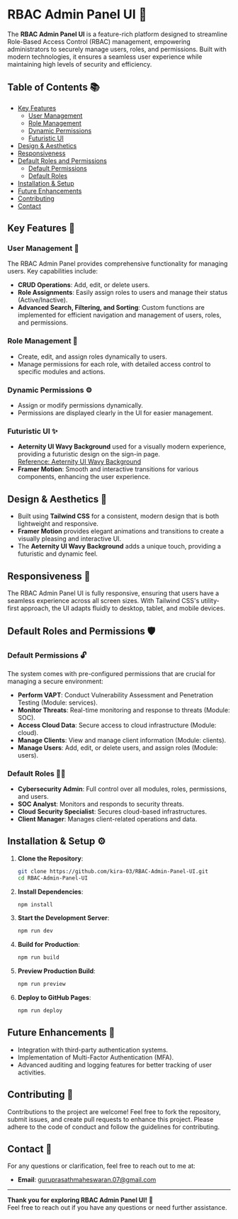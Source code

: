 # **RBAC Admin Panel UI** 🚀

The **RBAC Admin Panel UI** is a feature-rich platform designed to streamline Role-Based Access Control (RBAC) management, empowering administrators to securely manage users, roles, and permissions. Built with modern technologies, it ensures a seamless user experience while maintaining high levels of security and efficiency.

## **Table of Contents** 📚

- [Key Features](#key-features)
  - [User Management](#user-management)
  - [Role Management](#role-management)
  - [Dynamic Permissions](#dynamic-permissions)
  - [Futuristic UI](#futuristic-ui)
- [Design & Aesthetics](#design-and-aesthetics)
- [Responsiveness](#responsiveness)
- [Default Roles and Permissions](#default-roles-and-permissions)
  - [Default Permissions](#default-permissions)
  - [Default Roles](#default-roles)
- [Installation & Setup](#installation-and-setup)
- [Future Enhancements](#future-enhancements)
- [Contributing](#contributing)
- [Contact](#contact)

## **Key Features** 🌟

### **User Management** 👥
The RBAC Admin Panel provides comprehensive functionality for managing users. Key capabilities include:
- **CRUD Operations**: Add, edit, or delete users.
- **Role Assignments**: Easily assign roles to users and manage their status (Active/Inactive).
- **Advanced Search, Filtering, and Sorting**: Custom functions are implemented for efficient navigation and management of users, roles, and permissions.

### **Role Management** 🔑
- Create, edit, and assign roles dynamically to users.
- Manage permissions for each role, with detailed access control to specific modules and actions.

### **Dynamic Permissions** ⚙️
- Assign or modify permissions dynamically.
- Permissions are displayed clearly in the UI for easier management.

### **Futuristic UI** ✨
- **Aeternity UI Wavy Background** used for a visually modern experience, providing a futuristic design on the sign-in page.  
  [Reference: Aeternity UI Wavy Background](https://ui.aceternity.com/components/wavy-background)
- **Framer Motion**: Smooth and interactive transitions for various components, enhancing the user experience.

## **Design & Aesthetics** 🎨
- Built using **Tailwind CSS** for a consistent, modern design that is both lightweight and responsive.
- **Framer Motion** provides elegant animations and transitions to create a visually pleasing and interactive UI.
- The **Aeternity UI Wavy Background** adds a unique touch, providing a futuristic and dynamic feel.

## **Responsiveness** 📱
The RBAC Admin Panel UI is fully responsive, ensuring that users have a seamless experience across all screen sizes. With Tailwind CSS's utility-first approach, the UI adapts fluidly to desktop, tablet, and mobile devices.

## **Default Roles and Permissions** 🛡️

### **Default Permissions** 🔓
The system comes with pre-configured permissions that are crucial for managing a secure environment:
- **Perform VAPT**: Conduct Vulnerability Assessment and Penetration Testing (Module: services).
- **Monitor Threats**: Real-time monitoring and response to threats (Module: SOC).
- **Access Cloud Data**: Secure access to cloud infrastructure (Module: cloud).
- **Manage Clients**: View and manage client information (Module: clients).
- **Manage Users**: Add, edit, or delete users, and assign roles (Module: users).

### **Default Roles** 🧑‍💻
- **Cybersecurity Admin**: Full control over all modules, roles, permissions, and users.
- **SOC Analyst**: Monitors and responds to security threats.
- **Cloud Security Specialist**: Secures cloud-based infrastructures.
- **Client Manager**: Manages client-related operations and data.

## **Installation & Setup** ⚙️

1. **Clone the Repository**:
    ```bash
    git clone https://github.com/kira-03/RBAC-Admin-Panel-UI.git
    cd RBAC-Admin-Panel-UI
    ```

2. **Install Dependencies**:
    ```bash
    npm install
    ```

3. **Start the Development Server**:
    ```bash
    npm run dev
    ```

4. **Build for Production**:
    ```bash
    npm run build
    ```

5. **Preview Production Build**:
    ```bash
    npm run preview
    ```

6. **Deploy to GitHub Pages**:
    ```bash
    npm run deploy
    ```

## **Future Enhancements** 🔮
- Integration with third-party authentication systems.
- Implementation of Multi-Factor Authentication (MFA).
- Advanced auditing and logging features for better tracking of user activities.

## **Contributing** 🤝
Contributions to the project are welcome! Feel free to fork the repository, submit issues, and create pull requests to enhance this project. Please adhere to the code of conduct and follow the guidelines for contributing.

## **Contact** 📧
For any questions or clarification, feel free to reach out to me at:
- **Email**: [guruprasathmaheswaran.07@gmail.com](mailto:guruprasathmaheswaran.07@gmail.com)

---

**Thank you for exploring RBAC Admin Panel UI!** 🙏  
Feel free to reach out if you have any questions or need further assistance.
